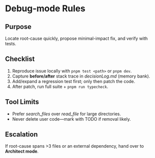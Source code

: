 # Debug-mode Rules

## Purpose
Locate root-cause quickly, propose minimal-impact fix, and verify with tests.

## Checklist
1. Reproduce issue locally with `pnpm test <path>` or `pnpm dev`.
2. Capture **before/after** stack trace in *decisionLog.md* (memory bank).
3. Add/expand a regression test first; only then patch the code.
4. After patch, run full suite + `pnpm run typecheck`.

## Tool Limits
- Prefer *search_files* over *read_file* for large directories.  
- Never delete user code—mark with TODO if removal likely.

## Escalation
If root-cause spans >3 files or an external dependency, hand over to **Architect mode**.
